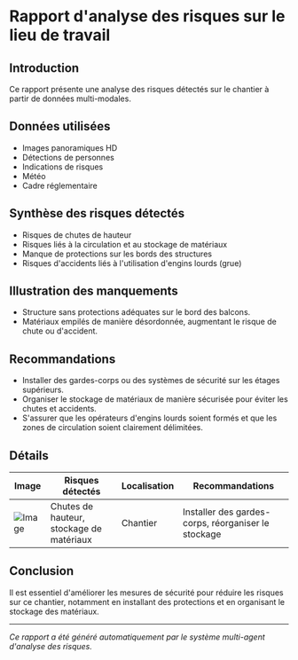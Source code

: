 # Rapport d'analyse des risques sur le lieu de travail
## Introduction
Ce rapport présente une analyse des risques détectés sur le chantier à partir de données multi-modales.

## Données utilisées
- Images panoramiques HD
- Détections de personnes
- Indications de risques
- Météo
- Cadre réglementaire

## Synthèse des risques détectés
- Risques de chutes de hauteur
- Risques liés à la circulation et au stockage de matériaux
- Manque de protections sur les bords des structures
- Risques d'accidents liés à l'utilisation d'engins lourds (grue)

## Illustration des manquements
- Structure sans protections adéquates sur le bord des balcons.
- Matériaux empilés de manière désordonnée, augmentant le risque de chute ou d'accident.

## Recommandations
- Installer des gardes-corps ou des systèmes de sécurité sur les étages supérieurs.
- Organiser le stockage de matériaux de manière sécurisée pour éviter les chutes et accidents.
- S'assurer que les opérateurs d'engins lourds soient formés et que les zones de circulation soient clairement délimitées.

## Détails
| Image | Risques détectés | Localisation | Recommandations |
|-------|------------------|--------------|-----------------|
| ![Image](660867576_75076ae0-6189-4212-a0a2-f21f976d4229.jpg) | Chutes de hauteur, stockage de matériaux | Chantier | Installer des gardes-corps, réorganiser le stockage |

## Conclusion
Il est essentiel d'améliorer les mesures de sécurité pour réduire les risques sur ce chantier, notamment en installant des protections et en organisant le stockage des matériaux.

---

*Ce rapport a été généré automatiquement par le système multi-agent d'analyse des risques.*